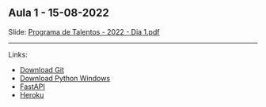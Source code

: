 ## Aula 1 - 15-08-2022
Slide: [Programa de Talentos - 2022 - Dia 1.pdf](https://github.com/CakeERP/cakeerp-talent-program-2022/blob/master/code/day_1/Programa%20de%20Talentos%20-%202022%20-%20Dia%201.pdf)

<hr>

Links:
- [Download Git](https://git-scm.com/downloads)
- [Download Python Windows](https://www.python.org/downloads/release/python-3912/)
- [FastAPI](https://fastapi.tiangolo.com/)
- [Heroku](https://www.heroku.com/)
